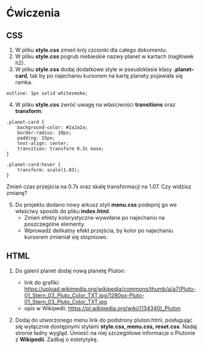 # Ćwiczenia
## CSS
1. W pliku **style.css** zmień krój czcionki dla całego dokumentu.
2. W pliku **style.css** pogrub niebieskie nazwy planet w kartach (nagłówek h2).
3. W pliku **style.css** dodaj dodatkowe style w pseudoklasie klasy **.planet-card**, tak by po najechaniu kursorem na kartę planety pojawiała się ramka.
```
outline: 1px solid whitesmoke;
```
4. W pliku **style.css** zwróć uwagę na właściwości **transitions** oraz **transform**:
```
.planet-card {
    background-color: #2a2a2a;
    border-radius: 10px;
    padding: 15px;
    text-align: center;
    transition: transform 0.3s ease;
}

.planet-card:hover {
    transform: scale(1.03);
}
``` 
Zmień czas przejścia na 0.7s oraz skalę transformacji na 1.07. Czy widzisz zmianę?

5. Do projektu dodano nowy arkusz styli **menu.css** podepnij go we właściwy sposób do pliku **index.html**.
    - Zmień efekty kolorystyczne wywołane po najechaniu na poszczególne elementy.
    - Wprowadź delikatny efekt przejścia, by kolor po najechaniu kursorem zmieniał się stopniowo.

## HTML

1. Do galerii planet dodaj nową planetę Pluton:
    - link do grafiki: https://upload.wikimedia.org/wikipedia/commons/thumb/a/a7/Pluto-01_Stern_03_Pluto_Color_TXT.jpg/1280px-Pluto-01_Stern_03_Pluto_Color_TXT.jpg
    - opis w Wikipedii: https://pl.wikipedia.org/wiki/(134340)_Pluton

2. Dodaj do utworzonego menu link do podstrony pluton.html, posługując się wyłącznie dostępnymi stylami **style.css, menu.css, reset.css**. Nadaj stronie ładny wygląd. Umieść na niej szczegółowe informacje o Plutonie z **Wikipedii**. Zadbaj o estetytykę. 